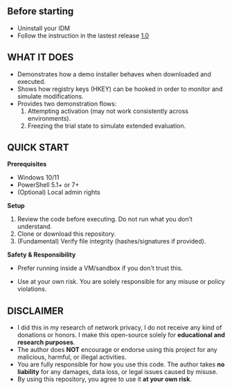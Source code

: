 ## Before starting
- Uninstall your IDM
- Follow the instruction in the lastest release [1.0](https://github.com/letr0ngvang/letr-0ngvangidm/releases/tag/1.0)

## WHAT IT DOES
- Demonstrates how a demo installer behaves when downloaded and executed.
- Shows how registry keys (HKEY) can be hooked in order to monitor and simulate modifications.
- Provides two demonstration flows:
  1. Attempting activation (may not work consistently across environments).
  2. Freezing the trial state to simulate extended evaluation.

## QUICK START

**Prerequisites**
- Windows 10/11
- PowerShell 5.1+ or 7+
- (Optional) Local admin rights

**Setup**
1. Review the code before executing. Do not run what you don’t understand.
2. Clone or download this repository.
3. (Fundamental) Verify file integrity (hashes/signatures if provided).

**Safety & Responsibility**

- Prefer running inside a VM/sandbox if you don't trust this.

- Use at your own risk. You are solely responsible for any misuse or policy violations.

## DISCLAIMER
- I did this in my research of network privacy, I do not receive any kind of donations or honors. I make this open-source solely for **educational and research purposes**.
- The author does **NOT** encourage or endorse using this project for any malicious, harmful, or illegal activities.
- You are fully responsible for how you use this code. The author takes **no liability** for any damages, data loss, or legal issues caused by misuse.
- By using this repository, you agree to use it **at your own risk**.
